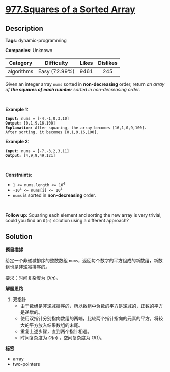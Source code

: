 # [977.Squares of a Sorted Array](https://leetcode.com/problems/squares-of-a-sorted-array/description/)

## Description

**Tags**: dynamic-programming

**Companies**: Unknown

|  Category  |  Difficulty   | Likes | Dislikes |
| :--------: | :-----------: | :---: | :------: |
| algorithms | Easy (72.99%) | 9461  |   245    |

<p>Given an integer array <code>nums</code> sorted in <strong>non-decreasing</strong> order, return <em>an array of <strong>the squares of each number</strong> sorted in non-decreasing order</em>.</p>
<p>&nbsp;</p>
<p><strong class="example">Example 1:</strong></p>
<pre><code><strong>Input:</strong> nums = [-4,-1,0,3,10]
<strong>Output:</strong> [0,1,9,16,100]
<strong>Explanation:</strong> After squaring, the array becomes [16,1,0,9,100].
After sorting, it becomes [0,1,9,16,100].</code></pre>
<p><strong class="example">Example 2:</strong></p>
<pre><code><strong>Input:</strong> nums = [-7,-3,2,3,11]
<strong>Output:</strong> [4,9,9,49,121]</code></pre>
<p>&nbsp;</p>
<p><strong>Constraints:</strong></p>
<ul>
  <li><code><span>1 &lt;= nums.length &lt;= </span>10<sup>4</sup></code></li>
  <li><code>-10<sup>4</sup> &lt;= nums[i] &lt;= 10<sup>4</sup></code></li>
  <li><code>nums</code> is sorted in <strong>non-decreasing</strong> order.</li>
</ul>
<p>&nbsp;</p>
<strong>Follow up:</strong> Squaring each element and sorting the new array is very trivial, could you find an <code>O(n)</code> solution using a different approach?

## Solution

**题目描述**

给定一个非递减排序的整数数组 `nums`，返回每个数字的平方组成的新数组，新数组也是非递减排序的。

要求：时间复杂度为 $O(n)$。

**解题思路**

1. 双指针
   - 由于数组是非递减排序的，所以数组中负数的平方是递减的，正数的平方是递增的。
   - 使用双指针分别指向数组的两端，比较两个指针指向的元素的平方，将较大的平方放入结果数组的末尾。
   - 重复上述步骤，直到两个指针相遇。
   - 时间复杂度为 $O(n)$ ，空间复杂度为 $O(1)$。

**标签**

- array
- two-pointers
